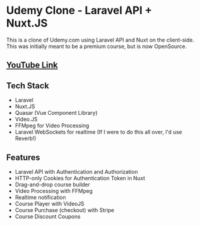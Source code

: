 # Udemy Clone - Laravel API + Nuxt.JS

This is a clone of Udemy.com using Laravel API and Nuxt on the client-side. This was initially meant to be a premium course, but is now OpenSource.

## [YouTube Link](https://www.youtube.com/watch?v=DGMhse4bCEM&list=PL88NtG4QiyUByvP7Y0MwDSfEcuWk02A4Q&ab_channel=FusiGabz)

## Tech Stack
- Laravel
- Nuxt.JS
- Quasar (Vue Component Library)
- Video.JS
- FFMpeg for Video Processing
- Laravel WebSockets for realtime (If I were to do this all over, I'd use Reverb!)

## Features
- Laravel API with Authentication and Authorization
- HTTP-only Cookies for Authentication Token in Nuxt
- Drag-and-drop course builder
- Video Processing with FFMpeg
- Realtime notification
- Course Player with VideoJS
- Course Purchase (checkout) with Stripe
- Course Discount Coupons

